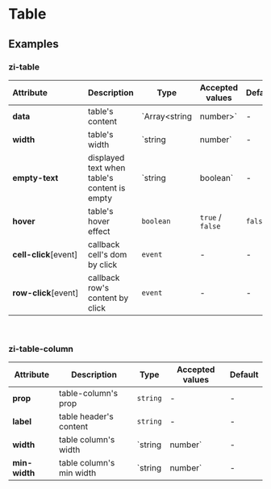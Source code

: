 # Table

## Examples

<ex-code name="ex-table-basic"></ex-code>

<ex-code name="ex-table-delete"></ex-code>

<ex-code name="ex-table-width"></ex-code>

<ex-footer edit-link="https://github.com/zeit-ui/vue/edit/master/docs/zh-cn/components/table.md">

<h3>zi-table</h3>

| Attribute&nbsp;&nbsp;&nbsp;&nbsp;&nbsp;&nbsp;&nbsp;&nbsp;&nbsp;&nbsp;&nbsp;&nbsp;&nbsp;&nbsp;&nbsp; | Description | Type | Accepted values | Default
| ------------------------- | ---------- | ---- |  -------------- | ------ |
| **data** | table's content | `Array<string | number>` | - | `[]` |
| **width** | table's width | `string | number` | - | - |
| **empty-text** | displayed text when table's content is empty | `string | boolean` | - | `false` |
| **hover** | table's hover effect  | `boolean` | `true` / `false` | `false` |
| **cell-click**[event] | callback cell's dom by click  | `event` | - | - |
| **row-click**[event] | callback row's content by click  | `event` | - | - |

<br/>
<h3>zi-table-column</h3>

| Attribute | Description | Type | Accepted values | Default
| ---------- | ---------- | ---- |  -------------- | ------ |
| **prop** | table-column's prop | `string` | - | - |
| **label** | table header's content | `string` | - | - |
| **width** | table column's width | `string | number` | - | - |
| **min-width** | table column's min width | `string | number` | - | - |

</ex-footer>
